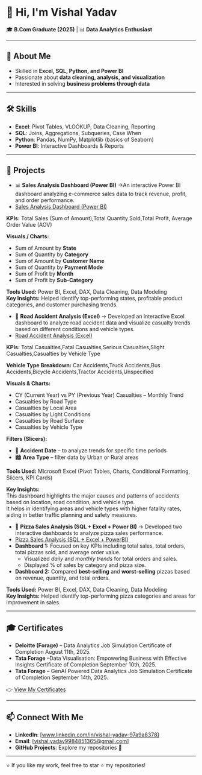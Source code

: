 # 👋 Hi, I'm Vishal Yadav  

🎓 **B.Com Graduate (2025)** | 📊 **Data Analytics Enthusiast**  

---

## 🚀 About Me  
- Skilled in **Excel, SQL, Python, and Power BI**  
- Passionate about **data cleaning, analysis, and visualization**  
- Interested in solving **business problems through data**  

---

## 🛠️ Skills  
- **Excel**: Pivot Tables, VLOOKUP, Data Cleaning, Reporting  
- **SQL**: Joins, Aggregations, Subqueries, Case When  
- **Python**: Pandas, NumPy, Matplotlib (basics of Seaborn)  
- **Power BI**: Interactive Dashboards & Reports  

---

## 📂 Projects  
- 📊 **Sales Analysis Dashboard (Power BI)** →An interactive Power BI dashboard analyzing e-commerce sales data to track revenue, profit, and order performance.
-  [Sales Analysis Dashboard (Power BI)](https://github.com/Vishal1365/Data_Analytics_Projects/tree/main/Ecommerce_Sales_Anaysis)

**KPIs:** Total Sales (Sum of Amount),Total Quantity Sold,Total Profit, Average Order Value (AOV)

**Visuals / Charts:**
-  Sum of Amount by **State**
-  Sum of Quantity by **Category**
-  Sum of Amount by **Customer Name**
-  Sum of Quantity by **Payment Mode**
-  Sum of Profit by **Month**
-  Sum of Profit by **Sub-Category**

**Tools Used:** Power BI, Excel, DAX, Data Cleaning, Data Modeling  
**Key Insights:** Helped identify top-performing states, profitable product categories, and customer purchasing trends.

- 👥 **Road Accident Analysis (Excel)** → Developed an interactive Excel dashboard to analyze road accident data and visualize casualty trends based on different conditions and vehicle types.
- [Road Accident Analysis (Excel)](https://github.com/Vishal1365/Data_Analytics_Projects/tree/main/Road_Accident_Sales_Analysis)

**KPIs:** Total Casualties,Fatal Casualties,Serious Casualties,Slight Casualties,Casualties by Vehicle Type  

**Vehicle Type Breakdown:** Car Accidents,Truck Accidents,Bus Accidents,Bicycle Accidents,Tractor Accidents,Unspecified 

**Visuals & Charts:**
-  CY (Current Year) vs PY (Previous Year) Casualties – Monthly Trend  
-  Casualties by Road Type  
-  Casualties by Local Area  
-  Casualties by Light Conditions  
- Casualties by Road Surface  
- Casualties by Vehicle Type  

**Filters (Slicers):**
- 📅 **Accident Date** – to analyze trends for specific time periods  
- 🏙️ **Area Type** – filter data by Urban or Rural areas  

**Tools Used:** Microsoft Excel (Pivot Tables, Charts, Conditional Formatting, Slicers, KPI Cards)

**Key Insights:**  
This dashboard highlights the major causes and patterns of accidents based on location, road condition, and vehicle type.  
It helps in identifying areas and vehicle types with higher fatality rates, aiding in better traffic planning and safety measures.

- 🍕 **Pizza Sales Analysis (SQL + Excel + Power BI)** → Developed two interactive dashboards to analyze pizza sales performance.
- [Pizza Sales Analysis (SQL + Excel + PowerBI)](https://github.com/Vishal1365/Data_Analytics_Projects/tree/main/Pizza_Store_Sales_Analysis)
- **Dashboard 1:** Focused on key KPIs including total sales, total orders, total pizzas sold, and average order value.  
  - Visualized *daily* and *monthly trends* for total orders and sales.  
  - Displayed % of sales by category and pizza size.  
- **Dashboard 2:** Compared **best-selling** and **worst-selling** pizzas based on revenue, quantity, and total orders.  

**Tools Used:** Power BI, Excel, DAX, Data Cleaning, Data Modeling  
**Key Insights:** Helped identify top-performing pizza categories and areas for improvement in sales.
 

---

## 🎓 Certificates  
- **Deloitte (Forage)** – Data Analytics Job Simulation
Certificate of Completion
August 11th, 2025.  
- **Tata Forage** –Data Visualisation: Empowering Business
with Effective Insights
Certificate of Completion
September 10th, 2025.
 - **Tata Forage** –  GenAI Powered Data Analytics Job Simulation
Certificate of Completion
September 14th, 2025.

👉 [View My Certificates](https://github.com/Vishal1365/Certificates)  

---

## 📫 Connect With Me  
- **LinkedIn**: [www.linkedin.com/in/vishal-yadav-97a9a8378]  
- **Email**: [vishal.yadav9984851365@gmail.com]  
- **GitHub Projects**: Explore my repositories 🚀  

---

⭐ If you like my work, feel free to star ⭐ my repositories!
